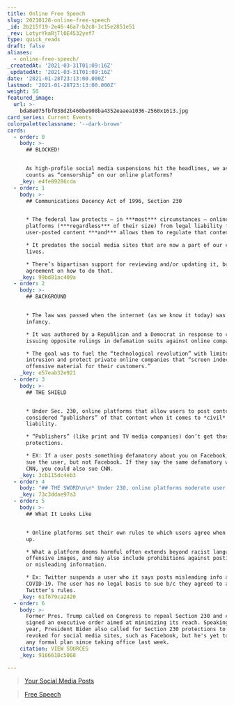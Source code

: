 ```yaml
---
title: Online Free Speech
slug: 20210128-online-free-speech
_id: 2b215f19-2e46-46a7-b2c8-3c15e2851e51
_rev: LotyrYkaRjTl0E4532yef7
type: quick_reads
draft: false
aliases:
  - online-free-speech/
_createdAt: '2021-03-31T01:09:16Z'
_updatedAt: '2021-03-31T01:09:16Z'
date: '2021-01-28T23:13:00.000Z'
lastmod: '2021-01-28T23:13:00.000Z'
weight: 50
featured_image:
  url: >-
    bda8e075fbf038d2b460be908ba4352eaaea1036-2560x1613.jpg
card_series: Current Events
colorpaletteclassname: '--dark-brown'
cards:
  - order: 0
    body: >-
      ## BLOCKED!


      As high-profile social media suspensions hit the headlines, we ask: What
      counts as “censorship” on our online platforms?
    _key: e4fe89286cda
  - order: 1
    body: >-
      ## Communications Decency Act of 1996, Section 230


      * The federal law protects – in ***most*** circumstances – online
      platforms (***regardless*** of their size) from legal liability for
      user-posted content ***and*** allows them to regulate that content.

      * It predates the social media sites that are now a part of our everyday
      lives.

      * There’s bipartisan support for reviewing and/or updating it, but little
      agreement on how to do that.
    _key: 99bd81ac409a
  - order: 2
    body: >-
      ## BACKGROUND


      * The law was passed when the internet (as we know it today) was in its
      infancy.

      * It was authored by a Republican and a Democrat in response to courts
      issuing opposite rulings in defamation suits against online companies.

      * The goal was to fuel the “technological revolution” with limited gov’t
      intrusion and protect private online companies that “screen indecency and
      offensive material for their customers.”
    _key: e57eab32e921
  - order: 3
    body: >-
      ## THE SHIELD


      * Under Sec. 230, online platforms that allow users to post content aren’t
      considered “publishers” of that content when it comes to *civil*
      liability.

      * “Publishers” (like print and TV media companies) don’t get those
      protections.

      * EX: If a user posts something defamatory about you on Facebook, you can
      sue the user, but not Facebook. If they say the same defamatory words on
      CNN, you could also sue CNN.
    _key: 3cb115dc4eb3
  - order: 4
    body: "## THE SWORD\n\n* Under 230, online platforms moderate user content mostly as they see fit.\n* It allows them to take “**_good faith_**” actions to restrict access to content they deem obscene, excessively violent, or “_otherwise objectionable,_\_**_whether or not such material is constitutionally protected_.**“\n* REMEMBER: The First Amendment protects us from censorship by the government – not private companies."
    _key: 73c3ddae97a3
  - order: 5
    body: >-
      ## What It Looks Like


      * Online platforms set their own rules to which users agree when they sign
      up.

      * What a platform deems harmful often extends beyond racist language or
      offensive images, and may also include prohibitions against posting false
      or misleading information.

      * Ex: Twitter suspends a user who it says posts misleading info about
      COVID-19. The user has no legal basis to sue b/c they agreed to abide by
      Twitter’s rules.
    _key: 61f679ca2420
  - order: 6
    body: >-
      Former Pres. Trump called on Congress to repeal Section 230 and even
      signed an executive order aimed at minimizing its reach. Speaking last
      year, President Biden also called for Section 230 protections to be
      revoked for social media sites, such as Facebook, but he's yet to present
      any formal plan since taking office last week.
    citation: VIEW SOURCES
    _key: 9166618c5068

---
```

> [Your Social Media Posts](https://smarthernews.com/your-social-media-posts/)





> [Free Speech](https://smarthernews.com/free-speech/)